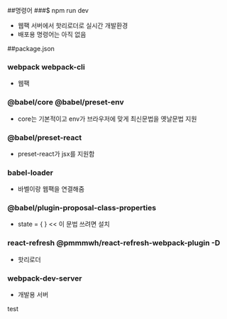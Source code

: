 ##명령어
###$ npm run dev
* 웹팩 서버에서 핫리로더로 실시간 개발환경
* 배포용 명령어는 아직 없음

##package.json
### webpack webpack-cli
* 웹팩
### @babel/core @babel/preset-env
* core는 기본적이고 env가 브라우저에 맞게 최신문법을 옛날문법 지원
### @babel/preset-react
* preset-react가 jsx를 지원함
### babel-loader
* 바벨이랑 웹팩을 연결해줌
### @babel/plugin-proposal-class-properties
* state = { } << 이 문법 쓰려면 설치
### react-refresh @pmmmwh/react-refresh-webpack-plugin -D
* 핫리로더
### webpack-dev-server
* 개발용 서버

test
